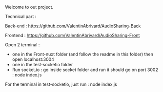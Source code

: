 Welcome to out project. 


Technical part : 

Back-end : https://github.com/ValentinAbrivard/AudioSharing-Back

Frontend : https://github.com/ValentinAbrivard/AudioSharing-Front

Open 2 terminal :
 - one in the Front-nuxt folder (and follow the readme in this folder) then open localhost:3004
 - one in the test-socketio folder
 - Run socket.io : go inside socket folder and run it should go on port 3002 : node index.js

For the terminal in test-socketio, just run :
 node index.js
